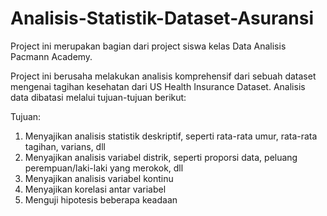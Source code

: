 # Analisis-Statistik-Dataset-Asuransi

Project ini merupakan bagian dari project siswa kelas Data Analisis Pacmann Academy.

Project ini berusaha melakukan analisis komprehensif dari sebuah dataset mengenai tagihan kesehatan dari US Health Insurance Dataset. Analisis data dibatasi melalui tujuan-tujuan berikut:

Tujuan:

1. Menyajikan analisis statistik deskriptif, seperti rata-rata umur, rata-rata tagihan, varians, dll
2. Menyajikan analisis variabel distrik, seperti proporsi data, peluang perempuan/laki-laki yang merokok, dll
3. Menyajikan analisis variabel kontinu
4. Menyajikan korelasi antar variabel
5. Menguji hipotesis beberapa keadaan
